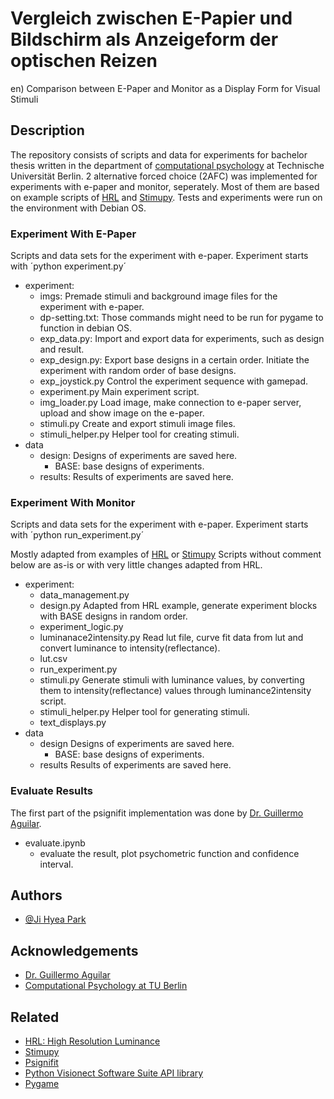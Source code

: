# Vergleich zwischen E-Papier und Bildschirm als Anzeigeform der optischen Reizen

en) Comparison between E-Paper and Monitor as a Display Form for Visual Stimuli

## Description

The repository consists of scripts and data for experiments for bachelor thesis written in the department of [computational psychology](https://www.psyco.tu-berlin.de/) at Technische Universität Berlin. 2 alternative forced choice (2AFC) was implemented for experiments with e-paper and monitor, seperately. Most of them are based on example scripts of [HRL](https://github.com/computational-psychology/hrl) and [Stimupy](https://github.com/computational-psychology/stimupy). Tests and experiments were run on the environment with Debian OS.

### Experiment With E-Paper

Scripts and data sets for the experiment with e-paper. 
Experiment starts with 
´python experiment.py´

- experiment:
    - imgs: 
        Premade stimuli and background image files for the experiment with e-paper.
    - dp-setting.txt:
        Those commands might need to be run for pygame to function in debian OS.
    - exp_data.py:
        Import and export data for experiments, such as design and result.
    - exp_design.py:
        Export base designs in a certain order.
        Initiate the experiment with random order of base designs.
    - exp_joystick.py
        Control the experiment sequence with gamepad.
    - experiment.py
        Main experiment script.
    - img_loader.py
        Load image, make connection to e-paper server, upload and show image on the e-paper.
    - stimuli.py
        Create and export stimuli image files.
    - stimuli_helper.py
        Helper tool for creating stimuli.
- data
    - design: 
        Designs of experiments are saved here.
        - BASE: base designs of experiments.
    - results:
        Results of experiments are saved here.

### Experiment With Monitor

Scripts and data sets for the experiment with e-paper. 
Experiment starts with 
´python run_experiment.py´

Mostly adapted from examples of [HRL](https://github.com/computational-psychology/hrl) or [Stimupy](https://github.com/computational-psychology/stimupy)
Scripts without comment below are as-is or with very little changes adapted from HRL.

- experiment: 
    - data_management.py
    - design.py
        Adapted from HRL example, generate experiment blocks with BASE designs in random order.
    - experiment_logic.py
    - luminanace2intensity.py
        Read lut file, curve fit data from lut and convert luminance to intensity(reflectance).
    - lut.csv
    - run_experiment.py
    - stimuli.py
        Generate stimuli with luminance values, by converting them to intensity(reflectance) values through luminance2intensity script.
    - stimuli_helper.py
        Helper tool for generating stimuli.
    - text_displays.py
- data
    - design
        Designs of experiments are saved here.
        - BASE: base designs of experiments.
    - results
        Results of experiments are saved here.

### Evaluate Results

The first part of the psignifit implementation was done by [Dr. Guillermo Aguilar](https://www.psyco.tu-berlin.de/aguilar.html).

- evaluate.ipynb
    - evaluate the result, plot psychometric function and confidence interval.

## Authors

- [@Ji Hyea Park](https://github.com/jihyea-park)

## Acknowledgements

- [Dr. Guillermo Aguilar](https://www.psyco.tu-berlin.de/aguilar.html)
- [Computational Psychology at TU Berlin](https://www.psyco.tu-berlin.de/)

## Related

- [HRL: High Resolution Luminance](https://github.com/computational-psychology/hrl)
- [Stimupy](https://github.com/computational-psychology/stimupy)
- [Psignifit](https://github.com/wichmann-lab/python-psignifit)
- [Python Visionect Software Suite API library](https://github.com/visionect/libpyvss)
- [Pygame](https://www.pygame.org/)